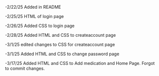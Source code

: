-2/22/25 Added in README

-2/25/25 HTML of login page

-2/26/25 Added CSS to login page

-2/28/25 Added HTML and CSS to createaccount page

-3/1/25 edited changes to CSS for createaccount page

-3/1/25 Added HTML and CSS to change password page

-3/17/25 Added HTML and CSS to Add medication and Home Page. Forgot to commit changes.
